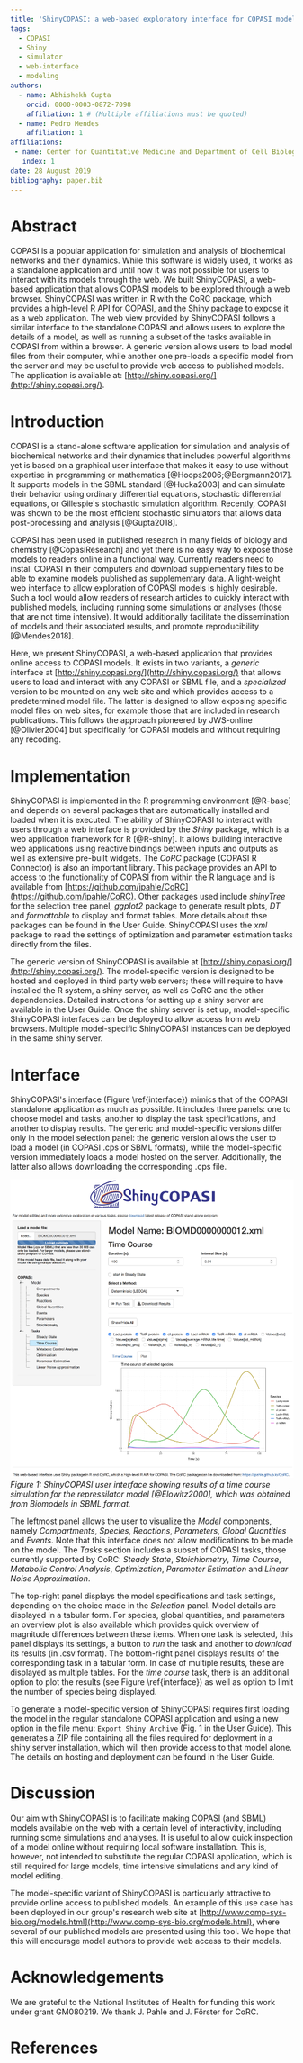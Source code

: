```yaml
---
title: 'ShinyCOPASI: a web-based exploratory interface for COPASI models.'
tags:
  - COPASI
  - Shiny
  - simulator
  - web-interface
  - modeling
authors:
  - name: Abhishekh Gupta
    orcid: 0000-0003-0872-7098
    affiliation: 1 # (Multiple affiliations must be quoted)
  - name: Pedro Mendes
    affiliation: 1
affiliations:
 - name: Center for Quantitative Medicine and Department of Cell Biology, University of Connecticut School of Medicine, 263 Farmington Av., Farmington, Connecticut, 06030-6033, United States
   index: 1
date: 28 August 2019
bibliography: paper.bib
---
```


# Abstract

COPASI is a popular application for simulation and analysis of biochemical networks and their dynamics. While this software is widely used, it works as a standalone application and until now it was not possible for users to interact with its models through the web. We built ShinyCOPASI, a web-based application that allows COPASI models to be explored through a web browser. ShinyCOPASI was written in R with the CoRC package, which provides a high-level R API for COPASI, and the Shiny package to expose it as a web application. The web view provided by ShinyCOPASI follows a similar interface to the standalone COPASI and allows users to explore the details of a model, as well as running a subset of the tasks available in COPASI from within a browser. A generic version allows users to load model files from their computer, while another one pre-loads a specific model from the server and may be useful to provide web access to published models. The application is available at: [http://shiny.copasi.org/](http://shiny.copasi.org/).

# Introduction

COPASI is a stand-alone software application for simulation and analysis of biochemical networks and their dynamics that includes powerful algorithms yet is based on a graphical user interface that makes it easy to use without expertise in programming or mathematics [@Hoops2006;@Bergmann2017]. It supports models in the SBML standard [@Hucka2003] and can simulate their behavior using ordinary differential equations, stochastic differential equations, or Gillespie's stochastic simulation algorithm. Recently, COPASI was shown to be the most efficient stochastic simulators that allows data post-processing and analysis [@Gupta2018]. 

COPASI has been used in published research in many fields of biology and chemistry [@CopasiResearch] and yet there is no easy way to expose those models to readers online in a functional way. Currently readers need to install COPASI in their computers and download supplementary files to be able to examine models published as supplementary data. A light-weight web interface to allow exploration of COPASI models is highly desirable. Such a tool would allow readers of research articles to quickly interact with  published models, including running some simulations or analyses (those that are not time intensive). It would additionally facilitate the dissemination of models and their associated results, and promote reproducibility [@Mendes2018].

Here, we present ShinyCOPASI, a web-based application that provides online access to COPASI models. It exists in two variants, a _generic_ interface at [http://shiny.copasi.org/](http://shiny.copasi.org/) that allows users to load and interact with any COPASI or SBML file, and a _specialized_ version to be mounted on any web site and which provides access to a predetermined model file. The latter is designed to allow exposing specific model files on web sites, for example those that are included in research publications. This follows the approach pioneered by JWS-online [@Olivier2004] but specifically for COPASI models and without requiring any recoding.


# Implementation

ShinyCOPASI is implemented in the R programming environment [@R-base] and depends on several packages that are automatically installed and loaded when it is executed. The ability of ShinyCOPASI to interact with users through a web interface is provided by the _Shiny_ package, which is a web application framework for R [@R-shiny]. It allows building interactive web applications using reactive bindings between inputs and outputs as well as  extensive pre-built widgets. The _CoRC_ package (COPASI R Connector) is also an important library. This package provides an API to access to the functionality of COPASI from within the R language and is available from [https://github.com/jpahle/CoRC](https://github.com/jpahle/CoRC). Other packages used include _shinyTree_ for the selection tree panel, _ggplot2_ package to generate result plots, _DT_ and  _formattable_ to display and format tables. More details about thse packages can be found in the User Guide. ShinyCOPASI uses the _xml_ package to read the settings of optimization and parameter estimation tasks directly from the files. 

The generic version of ShinyCOPASI is available at [http://shiny.copasi.org/](http://shiny.copasi.org/). The model-specific version is designed to be hosted and deployed in third party web servers; these will require to have installed the R system, a shiny server, as well as CoRC and the other dependencies. Detailed instructions for setting up a shiny server are available in the User Guide. Once the shiny server is set up, model-specific ShinyCOPASI interfaces can be deployed to allow access from web browsers. Multiple model-specific ShinyCOPASI instances can be deployed in the same shiny server.

# Interface


ShinyCOPASI's interface (Figure \ref{interface}) mimics that of the COPASI standalone application as much as possible. It includes three panels: one to choose model and tasks, another to display the task specifications, and another to display results. The generic and model-specific versions differ only in the model selection panel: the generic version allows the user to load a model (in COPASI .cps or SBML formats), while the model-specific version immediately loads a model hosted on the server. Additionally, the latter also allows downloading the corresponding .cps file.

![ShinyCOPASI interface\label{interface}](ShinyCOPASI-generic.png)
*Figure 1: ShinyCOPASI user interface showing results of a time course simulation for the repressilator model [@Elowitz2000], which was obtained from Biomodels in SBML format.*

The leftmost panel allows the user to visualize the _Model_ components, namely  _Compartments_, _Species_, _Reactions_, _Parameters_, _Global Quantities_ and _Events_. Note that this interface does not allow modifications to be made on the model. The _Tasks_ section includes a subset of COPASI tasks, those currently supported by CoRC: _Steady State_, _Stoichiometry_, _Time Course_, _Metabolic Control Analysis_, _Optimization_, _Parameter Estimation_ and _Linear Noise Approximation_. 

The top-right panel displays the model specifications and task settings, depending on the choice made in the _Selection_ panel. Model details are displayed in a tabular form. For species, global quantities, and parameters an overview plot is also available which provides quick overview of magnitude differences between these items. When one task is selected, this panel displays its settings, a button to _run_ the task and another to _download_ its results (in .csv format). The bottom-right panel displays results of the corresponding task in a tabular form. In case of multiple results, these are displayed as multiple tables. For the _time course_ task, there is an additional option to plot the results (see Figure \ref{interface}) as well as option to limit the number of species being displayed. 

To generate a model-specific version of ShinyCOPASI requires first loading the model in the regular standalone COPASI application and using a new option in the file menu: `Export Shiny Archive`  (Fig. 1 in the User Guide). This generates a ZIP file containing all the files required for deployment in a shiny server installation, which will then provide access to that model alone. The details on hosting and deployment can be found in the User Guide.

# Discussion

Our aim with ShinyCOPASI is to facilitate making COPASI (and SBML) models available on the web with a certain level of interactivity, including running some simulations and analyses. It is useful to allow quick inspection of a model online without requiring local software installation. This is, however, not intended to substitute the regular COPASI application, which is still required for large models, time intensive simulations and any kind of model editing.

The model-specific variant of ShinyCOPASI is particularly attractive to provide online access to published models. An example of this use case has been deployed in our group's research web site at [http://www.comp-sys-bio.org/models.html](http://www.comp-sys-bio.org/models.html), where several of our published models are presented using this tool. We hope that this will encourage model authors to provide web access to their models.

# Acknowledgements

We are grateful to the National Institutes of Health for funding this work under grant GM080219. We thank J. Pahle and J. Förster for CoRC.

# References

